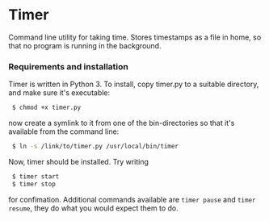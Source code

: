 # Timer
Command line utility for taking time. Stores timestamps as a file in home, so that no program is running in the background.


### Requirements and installation
Timer is written in Python 3. To install, copy timer.py to a suitable directory, and make sure it's executable:
``` bash
 $ chmod +x timer.py
```
now create a symlink to it from one of the bin-directories so that it's available from the command line:
``` bash
 $ ln -s /link/to/timer.py /usr/local/bin/timer
```
Now, timer should be installed. Try writing
``` bash
 $ timer start
 $ timer stop
```
for confimation. Additional commands available are `timer pause` and `timer resume`, they do what you would expect them to do. 
